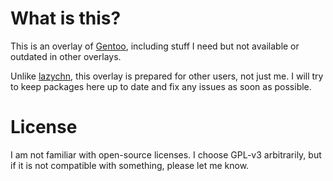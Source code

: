 # What is this?

This is an overlay of [Gentoo](https://www.gentoo.org/), including stuff I need but not available or outdated in other
overlays.

Unlike [lazychn](https://github.com/CHN-beta/lazychn), this overlay is prepared for other users, not just me. I will try
to keep packages here up to date and fix any issues as soon as possible.

# License

I am not familiar with open-source licenses. I choose GPL-v3 arbitrarily, but if it is not compatible with something,
please let me know.
